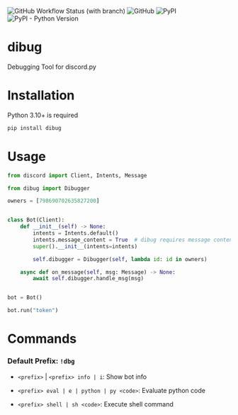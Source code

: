 ![GitHub Workflow Status (with branch)](https://img.shields.io/github/actions/workflow/status/star0202/dibug/release.yml?branch=stable&style=flat-square)
![GitHub](https://img.shields.io/github/license/star0202/dibug?style=flat-square)
![PyPI](https://img.shields.io/pypi/v/dibug?style=flat-square)
![PyPI - Python Version](https://img.shields.io/pypi/pyversions/dibug?style=flat-square)

# dibug

Debugging Tool for discord.py

# Installation

Python 3.10+ is required

```sh
pip install dibug
```

# Usage

```py
from discord import Client, Intents, Message

from dibug import Dibugger

owners = [798690702635827200]


class Bot(Client):
    def __init__(self) -> None:
        intents = Intents.default()
        intents.message_content = True  # dibug requires message content intent
        super().__init__(intents=intents)

        self.dibugger = Dibugger(self, lambda id: id in owners)

    async def on_message(self, msg: Message) -> None:
        await self.dibugger.handle_msg(msg)


bot = Bot()

bot.run("token")
```

# Commands

### Default Prefix: `!dbg`

- `<prefix>` | `<prefix> info | i`: Show bot info

- `<prefix> eval | e | python | py <code>`: Evaluate python code
- `<prefix> shell | sh <code>`: Execute shell command
